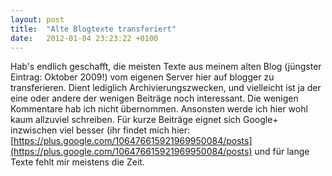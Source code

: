 ```yaml
---
layout: post
title:  "Alte Blogtexte transferiert"
date:   2012-01-04 23:23:22 +0100
---
```


Hab's endlich geschafft, die meisten Texte aus meinem alten Blog (jüngster
Eintrag: Oktober 2009!) vom eigenen Server hier auf blogger zu transferieren.
Dient lediglich Archivierungszwecken, und vielleicht ist ja der eine oder
andere der wenigen Beiträge noch interessant. Die wenigen Kommentare hab ich
nicht übernommen. Ansonsten werde ich hier wohl kaum allzuviel schreiben. Für
kurze Beiträge eignet sich Google+ inzwischen viel besser (ihr findet mich
hier: [https://plus.google.com/106476615921969950084/posts](https://plus.google.com/106476615921969950084/posts)
und für lange Texte fehlt mir meistens die Zeit. 


